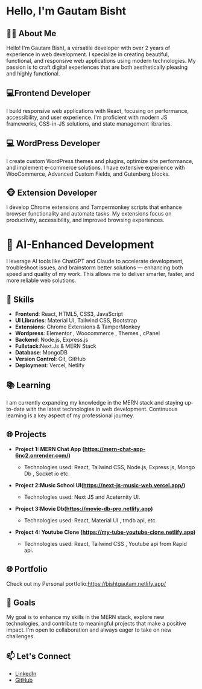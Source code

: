 # Hello, I'm Gautam Bisht

## 👨‍💻 About Me
Hello! I'm Gautam Bisht, a versatile developer with over 2 years of experience in web development. I specialize in creating beautiful, functional, and responsive web applications using modern technologies. My passion is to craft digital experiences that are both aesthetically pleasing and highly functional.

## 💻Frontend Developer
I build responsive web applications with React, focusing on performance, accessibility, and user experience. I'm proficient with modern JS frameworks, CSS-in-JS solutions, and state management libraries.

## 💻 WordPress Developer
I create custom WordPress themes and plugins, optimize site performance, and implement e-commerce solutions. I have extensive experience with WooCommerce, Advanced Custom Fields, and Gutenberg blocks.

## 🐵 Extension Developer
I develop Chrome extensions and Tampermonkey scripts that enhance browser functionality and automate tasks. My extensions focus on productivity, accessibility, and improved browsing experiences.

# 🤖 AI-Enhanced Development
I leverage AI tools like ChatGPT and Claude to accelerate development, troubleshoot issues, and brainstorm better solutions — enhancing both speed and quality of my work. This allows me to deliver smarter, faster, and more reliable web solutions.


## 🚀 Skills
- **Frontend**: React, HTML5, CSS3, JavaScript
- **UI Libraries**: Material UI, Tailwind CSS, Bootstrap
- **Extensions**: Chrome Extensions & TamperMonkey
- **Wordpress**: Elementor , Woocommerce , Themes , cPanel
- **Backend**: Node.js, Express.js
- **Fullstack**:Next.Js & MERN Stack
- **Database**: MongoDB
- **Version Control**: Git, GitHub
- **Deployment**: Vercel, Netlify



## 📚 Learning
I am currently expanding my knowledge in the MERN stack and staying up-to-date with the latest technologies in web development. Continuous learning is a key aspect of my professional journey.

## 🌐 Projects
- **Project 1: MERN Chat App  (https://mern-chat-app-6nc2.onrender.com/)**
    - Technologies used: React, Tailwind CSS, Node.js, Express js, Mongo Db , Socket io etc.

- **Project 2:Music School UI(https://next-js-music-web.vercel.app/)**
  
  - Technologies used: Next JS and Aceternity UI.

- **Project 3:Movie Db(https://movie-db-pro.netlify.app)**
  
  - Technologies used: React, Material UI , tmdb api, etc.

- **Project 4: Youtube Clone (https://my-tube-youtube-clone.netlify.app)**
 
  - Technologies used: React, Tailwind CSS , Youtube api from Rapid api.
    
## 🌐 Portfolio
Check out my Personal portfolio:https://bishtgautam.netlify.app/

## 🌱 Goals
My goal is to enhance my skills in the MERN stack, explore new technologies, and contribute to meaningful projects that make a positive impact. I'm open to collaboration and always eager to take on new challenges.

## 📫 Let's Connect
- [LinkedIn](https://www.linkedin.com/in/gautam-bisht-863225277/?utm_source=share&utm_campaign=share_via&utm_content=profile&utm_medium=android_app)
- [GitHub](https://github.com/GautamBisht12)
